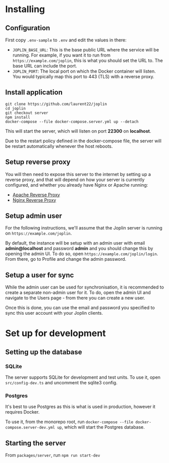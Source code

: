# Installing

## Configuration

First copy `.env-sample` to `.env` and edit the values in there:

- `JOPLIN_BASE_URL`: This is the base public URL where the service will be running. For example, if you want it to run from `https://example.com/joplin`, this is what you should set the URL to. The base URL can include the port.
- `JOPLIN_PORT`: The local port on which the Docker container will listen. You would typically map this port to 443 (TLS) with a reverse proxy.

## Install application

```shell
git clone https://github.com/laurent22/joplin
cd joplin
git checkout server
npm install
docker-compose --file docker-compose.server.yml up --detach
```

This will start the server, which will listen on port **22300** on **localhost**.

Due to the restart policy defined in the docker-compose file, the server will be restart automatically whenever the host reboots.

## Setup reverse proxy

You will then need to expose this server to the internet by setting up a reverse proxy, and that will depend on how your server is currently configured, and whether you already have Nginx or Apache running:

- [Apache Reverse Proxy](https://httpd.apache.org/docs/current/mod/mod_proxy.html)
- [Nginx Reverse Proxy](https://docs.nginx.com/nginx/admin-guide/web-server/reverse-proxy/)

## Setup admin user

For the following instructions, we'll assume that the Joplin server is running on `https://example.com/joplin`.

By default, the instance will be setup with an admin user with email **admin@localhost** and password **admin** and you should change this by opening the admin UI. To do so, open `https://example.com/joplin/login`. From there, go to Profile and change the admin password.

## Setup a user for sync

While the admin user can be used for synchronisation, it is recommended to create a separate non-admin user for it. To do, open the admin UI and navigate to the Users page - from there you can create a new user.

Once this is done, you can use the email and password you specified to sync this user account with your Joplin clients.

# Set up for development

## Setting up the database

### SQLite

The server supports SQLite for development and test units. To use it, open `src/config-dev.ts` and uncomment the sqlite3 config.

### Postgres

It's best to use Postgres as this is what is used in production, however it requires Docker.

To use it, from the monorepo root, run `docker-compose --file docker-compose.server-dev.yml up`, which will start the Postgres database.

## Starting the server

From `packages/server`, run `npm run start-dev`